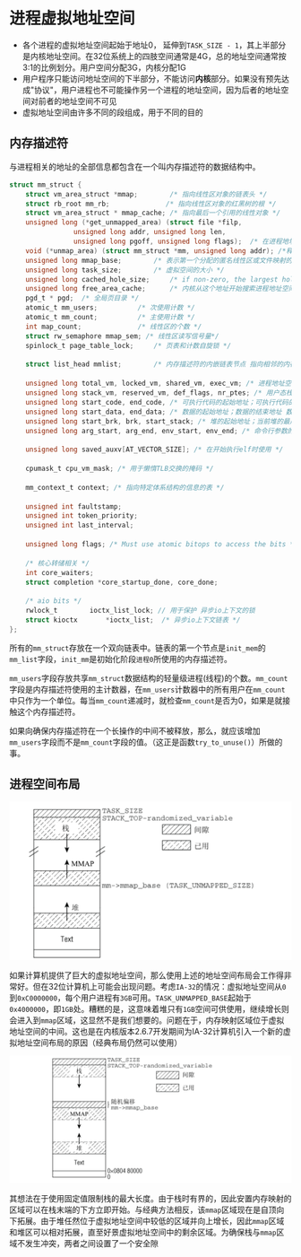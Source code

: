 # 进程虚拟地址空间

- 各个进程的虚拟地址空间起始于地址0， 延伸到`TASK_SIZE - 1`，其上半部分是内核地址空间。在32位系统上的四肢空间通常是4G，总的地址空间通常按3:1的比例划分。用户空间分配3G，内核分配1G
- 用户程序只能访问地址空间的下半部分，不能访问**内核**部分。如果没有预先达成"协议"，用户进程也不可能操作另一个进程的地址空间，因为后者的地址空间对前者的地址空间不可见
- 虚拟地址空间由许多不同的段组成，用于不同的目的

## 内存描述符

与进程相关的地址的全部信息都包含在一个叫内存描述符的数据结构中。
```c
struct mm_struct {
	struct vm_area_struct *mmap;		/* 指向线性区对象的链表头 */
	struct rb_root mm_rb;              /* 指向线性区对象的红黑树的根 */
    struct vm_area_struct * mmap_cache;	/* 指向最后一个引用的线性对象 */
	unsigned long (*get_unmapped_area) (struct file *filp,
				unsigned long addr, unsigned long len,
				unsigned long pgoff, unsigned long flags);  /* 在进程地址空间中搜索有效线性地址区间的方法 */
	void (*unmap_area) (struct mm_struct *mm, unsigned long addr); /*释放线性区域时调用的方法  */
	unsigned long mmap_base;		/* 表示第一个分配的匿名线性区或文件映射的线性地址(mmap区的基地址) */
	unsigned long task_size;		/* 虚拟空间的大小 */
	unsigned long cached_hole_size; 	/* if non-zero, the largest hole below free_area_cache */
	unsigned long free_area_cache;		/* 内核从这个地址开始搜索进程地址空间中线性地址的空闲区域 空闲区域大于等于 cached_hole_size */
	pgd_t * pgd;  /* 全局页目录 */
	atomic_t mm_users;			/* 次使用计数 */
	atomic_t mm_count;			/* 主使用计数 */
	int map_count;				/* 线性区的个数 */
	struct rw_semaphore mmap_sem; /* 线性区读写信号量*/
	spinlock_t page_table_lock;		/* 页表和计数自旋锁 */

	struct list_head mmlist;		/* 内存描述符的内嵌链表节点 指向相邻的内存描述符 */

	unsigned long total_vm, locked_vm, shared_vm, exec_vm; /* 进程地址空间的大小 页数；锁住而不能换出的页数；共享文件内存映射的页数；可执行内存映射的页数*/
	unsigned long stack_vm, reserved_vm, def_flags, nr_ptes; /* 用户态栈区的页数；保留区或者在特殊线性区的页数；线性区默认的访问标志；进程的页表数 */
	unsigned long start_code, end_code, /* 可执行代码的起始地址；可执行代码的结束地址  代码段 */
    unsigned long start_data, end_data; /* 数据的起始地址；数据的结束地址 数据段*/
	unsigned long start_brk, brk, start_stack; /* 堆的起始地址；当前堆的最后地址 堆区； 用户态栈的起始地址 */ 
	unsigned long arg_start, arg_end, env_start, env_end; /* 命令行参数的起始地址；命令行参数的结束地址 环境变量的起始地址；环境变量的结束地址 */

	unsigned long saved_auxv[AT_VECTOR_SIZE]; /* 在开始执行elf时使用 */

	cpumask_t cpu_vm_mask; /* 用于懒惰TLB交换的掩码 */

	mm_context_t context; /* 指向特定体系结构的信息的表 */

	unsigned int faultstamp;
	unsigned int token_priority;
	unsigned int last_interval;

	unsigned long flags; /* Must use atomic bitops to access the bits */

	/* 核心转储相关 */
	int core_waiters;
	struct completion *core_startup_done, core_done;

	/* aio bits */
	rwlock_t		ioctx_list_lock; // 用于保护 异步io上下文的锁
	struct kioctx		*ioctx_list;  /* 异步io上下文链表 */
};
```




所有的`mm_struct`存放在一个双向链表中。链表的第一个节点是`init_mem`的`mm_list`字段，`init_mm`是初始化阶段`进程0`所使用的内存描述符。

`mm_users`字段存放共享`mm_struct`数据结构的轻量级进程(线程)的个数。`mm_count`字段是内存描述符使用的主计数器，在`mm_users`计数器中的所有用户在`mm_count`中只作为一个单位。每当`mm_count`递减时，就检查`mm_count`是否为0，如果是就接触这个内存描述符。

如果向确保内存描述符在一个长操作的中间不被释放，那么，就应该增加`mm_users`字段而不是`mm_count`字段的值。（这正是函数`try_to_unuse()`）所做的事。


## 进程空间布局

![alt text](image/processvm01.png)

如果计算机提供了巨大的虚拟地址空间，那么使用上述的地址空间布局会工作得非常好。但在32位计算机上可能会出现问题。考虑`IA-32`的情况：虚拟地址空间从`0`到`0xC0000000`，每个用户进程有`3GB`可用。`TASK_UNMAPPED_BASE`起始于`0x4000000`，即`1GB`处。糟糕的是，这意味着堆只有`1GB`空间可供使用，继续增长则会进入到`mmap`区域，这显然不是我们想要的。问题在于，内存映射区域位于虚拟地址空间的中间。这也是在内核版本2.6.7开发期间为IA-32计算机引入一个新的虚拟地址空间布局的原因（经典布局仍然可以使用）

![alt text](image/processvm02.png)

其想法在于使用固定值限制栈的最大长度。由于栈时有界的，因此安置内存映射的区域可以在栈末端的下方立即开始。与经典方法相反，该`mmap`区域现在是自顶向下拓展。由于堆任然位于虚拟地址空间中较低的区域并向上增长，因此`mmap`区域和堆区可以相对拓展，直至好景虚拟地址空间中的剩余区域。为确保栈与`mmap`区域不发生冲突，两者之间设置了一个安全隙